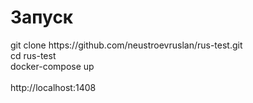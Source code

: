 <h1>Запуск</h1>
git clone https://github.com/neustroevruslan/rus-test.git
</br >cd rus-test
</br >docker-compose up
</br >
</br >http://localhost:1408
